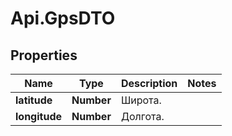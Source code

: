 # Api.GpsDTO

## Properties

Name | Type | Description | Notes
------------ | ------------- | ------------- | -------------
**latitude** | **Number** | Широта. | 
**longitude** | **Number** | Долгота. | 


